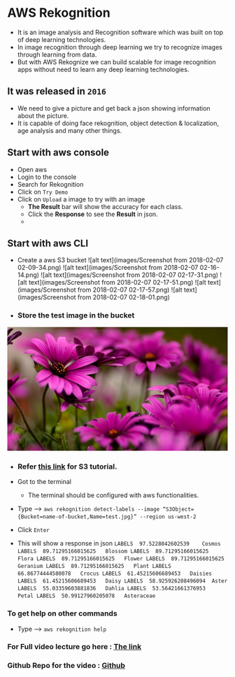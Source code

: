 
# AWS Rekognition

-  It is an image analysis and Recognition software which was built on top of deep learning technologies.
-  In image recognition through deep learning we try to recognize images through learning from data.
-  But with AWS Rekognize we can build scalable for image recognition apps without need to learn any deep learning technologies.

## It was released in ``2016``

- We need to give a picture and get back a json showing information about the picture.
- It is capable of doing face rekognition, object detection & localization, age analysis and many other things.

## Start with aws console
- Open aws
- Login to the console
- Search for Rekognition
- Click on ``Try Demo``
- Click on ``Upload`` a image to try with an image
    - **The Result** bar will show the accuracy for each class. 
    - Click the **Response** to see the **Result** in json.
    - 

## Start with aws CLI
- Create a aws S3 bucket
![alt text](images/Screenshot from 2018-02-07 02-09-34.png)
![alt text](images/Screenshot from 2018-02-07 02-16-14.png)
![alt text](images/Screenshot from 2018-02-07 02-17-31.png)
![alt text](images/Screenshot from 2018-02-07 02-17-51.png)
![alt text](images/Screenshot from 2018-02-07 02-17-57.png)
![alt text](images/Screenshot from 2018-02-07 02-18-01.png)

- ### Store the test image in the bucket
![alt text](images/4-flower-wallpaper.preview.jpg)


- ### Refer [this link](https://www.youtube.com/watch?v=v33Kl-Kx30o) for S3 tutorial.
- Got to the terminal
    - The terminal should be configured with aws functionalities.
- Type --> ``aws rekognition detect-labels --image “S3Object={Bucket=name-of-bucket,Name=test.jpg}” --region us-west-2``
- Click ``Enter``

- This will show a response in json
``
LABELS	97.5228042602539	Cosmos
LABELS	89.71295166015625	Blossom
LABELS	89.71295166015625	Flora
LABELS	89.71295166015625	Flower
LABELS	89.71295166015625	Geranium
LABELS	89.71295166015625	Plant
LABELS	66.86774444580078	Crocus
LABELS	61.45215606689453	Daisies
LABELS	61.45215606689453	Daisy
LABELS	58.925926208496094	Aster
LABELS	55.03359603881836	Dahlia
LABELS	53.56421661376953	Petal
LABELS	50.99127960205078	Asteraceae
``


### To get help on other commands
- Type --> ``aws rekognition help``

### For Full video lecture go here : [The link](https://www.youtube.com/watch?v=-2C6-cSB674)
### Github Repo for the video : [Github](https://www.youtube.com/redirect?redir_token=6nBLd3jFXKc-FPVHBnEwRs_reph8MTUxODAzNzgxOUAxNTE3OTUxNDE5&v=f4NIuLb2QkI&q=https%3A%2F%2Fgithub.com%2Fdrpventura%2FPythonRekognitionDemo&event=video_description)

